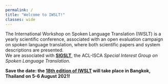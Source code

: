 ```yaml
---
permalink: /
title: "Welcome to IWSLT!"
classes: wide
---
```


The International Workshop on Spoken Language Translation (IWSLT) is a yearly scientific conference, associated with an open evaluation campaign on spoken language translation, where both scientific papers and system descriptions are presented.  
We are associated with [**SIGSLT**](/sigslt), the ACL-ISCA *Special Interest Group on Spoken Language Translation.* 

**Save the date: the [18th edition of IWSLT](/2021) will take place in Bangkok, Thailand on 5-6 August 2021!**

